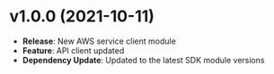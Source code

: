 # v1.0.0 (2021-10-11)

* **Release**: New AWS service client module
* **Feature**: API client updated
* **Dependency Update**: Updated to the latest SDK module versions

